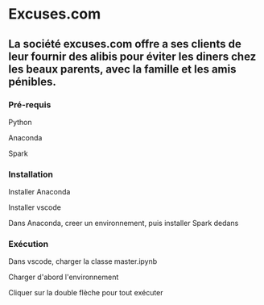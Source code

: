 # Excuses.com



## La société excuses.com offre a ses clients de leur fournir des alibis pour éviter les diners chez les beaux parents, avec la famille et les amis pénibles.


### Pré-requis

Python

Anaconda

Spark


### Installation

Installer Anaconda

Installer vscode

Dans Anaconda, creer un environnement, puis installer Spark dedans


### Exécution

Dans vscode, charger la classe master.ipynb

Charger d'abord l'environnement

Cliquer sur la double flèche pour tout exécuter

